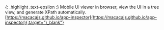 <!-- LOCATION -->
<!-- _includes/components/macaca-inspector/ -->

<!-- INCLUDE -->
<!-- components/macaca-inspector/intro.md -->


<!-- MAIN CONTENT -->

{: .highlight .text-epsilon :}
Mobile UI viewer in browser, view the UI in a tree view, and generate XPath automatically.<br>
[https://macacajs.github.io/app-inspector](https://macacajs.github.io/app-inspector){:target="\_blank"}
